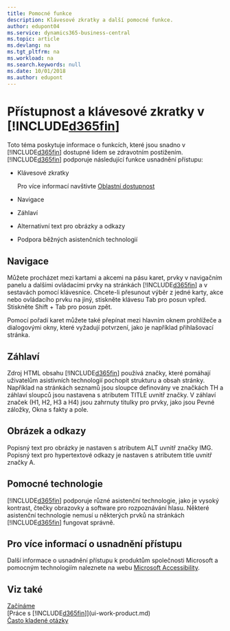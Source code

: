 ```yaml
---
title: Pomocné funkce
description: Klávesové zkratky a další pomocné funkce.
author: edupont04
ms.service: dynamics365-business-central
ms.topic: article
ms.devlang: na
ms.tgt_pltfrm: na
ms.workload: na
ms.search.keywords: null
ms.date: 10/01/2018
ms.author: edupont
---
```

# <a name="accessibility-and-keyboard-shortcuts-in-included365finincludesd365fin_mdmd"></a>Přístupnost a klávesové zkratky v [!INCLUDE[d365fin](includes/d365fin_md.md)]
Toto téma poskytuje informace o funkcích, které jsou snadno v [!INCLUDE[d365fin](includes/d365fin_md.md)] dostupné lidem se zdravotním postižením. [!INCLUDE[d365fin](includes/d365fin_md.md)] podporuje následující funkce usnadnění přístupu:  

-   Klávesové zkratky

    Pro více informací navštivte [Oblastní dostupnost](keyboard-shortcuts.md)

-   Navigace  

-   Záhlaví  

-   Alternativní text pro obrázky a odkazy  

-   Podpora běžných asistenčních technologií  

<!-- moved to separate article
##  <a name="Keyboard"></a> Keyboard Shortcuts in the browser
 [!INCLUDE[d365fin](includes/d365fin_md.md)] supports the keyboard shortcuts that are supported by most web browsers. The keyboard shortcuts described here refer to the U.S. keyboard layout. The layout of the keys on other keyboards may not correspond exactly to the keys on a U.S. keyboard.  

|To do this|Press|  
|----------------|-----------|  
|To move focus to the next or previous control or element on a page, such as buttons, fields, or items in a list.|Tab, Shift+Tab|  
|To enable or access the element or control that is in focus.|Enter|  
|To scroll items up and down in a list.|Up Arrow, Down Arrow|  
|To scroll columns of an item left and right in a list.|Left Arrow, Right Arrow|  
|To open a drop-down list or look up a value for a field.|Alt+Down Arrow|  
|To move focus to the next element outside the list.|Ctrl + Enter|  
|To see the transactions that resulted in a calculated value in a field.|Alt+Right Arrow|  

-->

##  <a name="Navigation"></a> Navigace  
 Můžete procházet mezi kartami a akcemi na pásu karet, prvky v navigačním panelu a dalšími ovládacími prvky na stránkách [!INCLUDE[d365fin](includes/d365fin_md.md)] a v sestavách pomocí klávesnice. Chcete-li přesunout výběr z jedné karty, akce nebo ovládacího prvku na jiný, stiskněte klávesu Tab pro posun vpřed. Stiskněte Shift + Tab pro posun zpět.  

 Pomocí pořadí karet můžete také přepínat mezi hlavním oknem prohlížeče a dialogovými okny, které vyžadují potvrzení, jako je například přihlašovací stránka.  

##  <a name="Headings"></a> Záhlaví  
 Zdroj HTML obsahu [!INCLUDE[d365fin](includes/d365fin_md.md)] používá značky, které pomáhají uživatelům asistivních technologií pochopit strukturu a obsah stránky. Například na stránkách seznamů jsou sloupce definovány ve značkách TH a záhlaví sloupců jsou nastavena s atributem TITLE uvnitř značky. V záhlaví značek (H1, H2, H3 a H4) jsou zahrnuty titulky pro prvky, jako jsou Pevné záložky, Okna s fakty a pole.  

##  <a name="Images"></a> Obrázek a odkazy  
 Popisný text pro obrázky je nastaven s atributem ALT uvnitř značky IMG. Popisný text pro hypertextové odkazy je nastaven s atributem title uvnitř značky A.  

##  <a name="AssistiveTech"></a> Pomocné technologie  
[!INCLUDE[d365fin](includes/d365fin_md.md)] podporuje různé asistenční technologie, jako je vysoký kontrast, čtečky obrazovky a software pro rozpoznávání hlasu. Některé asistenční technologie nemusí u některých prvků na stránkách [!INCLUDE[d365fin](includes/d365fin_md.md)] fungovat správně.  

## <a name="for-more-accessibility-information"></a>Pro více informací o usnadnění přístupu  
Další informace o usnadnění přístupu k produktům společnosti Microsoft a pomocným technologiím naleznete na webu [Microsoft Accessibility](https://go.microsoft.com/fwlink/?LinkId=262160).

## <a name="see-also"></a>Viz také
[Začínáme](product-get-started.md)  
[Práce s [!INCLUDE[d365fin](includes/d365fin_md.md)]](ui-work-product.md)  
[Často kladené otázky](across-faq.md)  
